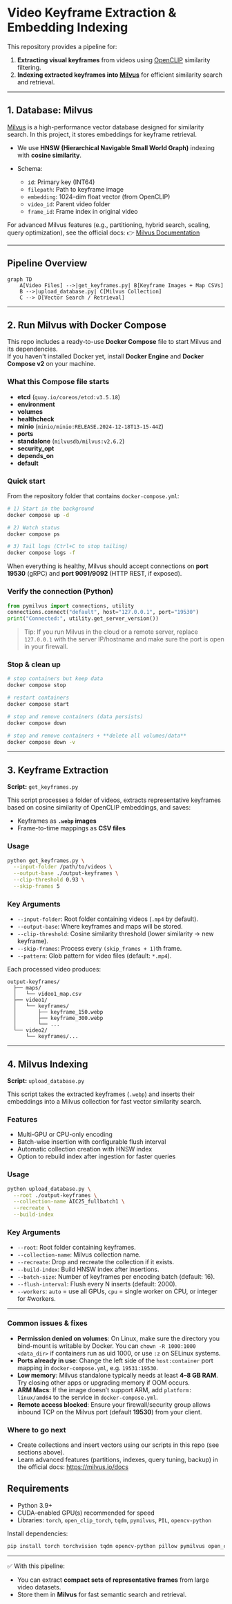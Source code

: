 # Video Keyframe Extraction & Embedding Indexing

This repository provides a pipeline for:

1. **Extracting visual keyframes** from videos using [OpenCLIP](https://github.com/mlfoundations/open_clip) similarity filtering.
2. **Indexing extracted keyframes into [Milvus](https://milvus.io/)** for efficient similarity search and retrieval.

---

## 1. Database: Milvus

[Milvus](https://milvus.io/) is a high-performance vector database designed for similarity search.
In this project, it stores embeddings for keyframe retrieval.

* We use **HNSW (Hierarchical Navigable Small World Graph)** indexing with **cosine similarity**.
* Schema:

  * `id`: Primary key (INT64)
  * `filepath`: Path to keyframe image
  * `embedding`: 1024-dim float vector (from OpenCLIP)
  * `video_id`: Parent video folder
  * `frame_id`: Frame index in original video

For advanced Milvus features (e.g., partitioning, hybrid search, scaling, query optimization), see the official docs:
👉 [Milvus Documentation](https://milvus.io/docs)

---

## Pipeline Overview

```mermaid
graph TD
    A[Video Files] -->|get_keyframes.py| B[Keyframe Images + Map CSVs]
    B -->|upload_database.py| C[Milvus Collection]
    C --> D[Vector Search / Retrieval]
```

---
## 2. Run Milvus with Docker Compose
This repo includes a ready-to-use **Docker Compose** file to start Milvus and its dependencies.  
If you haven't installed Docker yet, install **Docker Engine** and **Docker Compose v2** on your machine.

### What this Compose file starts
- **etcd** (`quay.io/coreos/etcd:v3.5.18`)
- **environment**
- **volumes**
- **healthcheck**
- **minio** (`minio/minio:RELEASE.2024-12-18T13-15-44Z`)
- **ports**
- **standalone** (`milvusdb/milvus:v2.6.2`)
- **security_opt**
- **depends_on**
- **default**
### Quick start

From the repository folder that contains `docker-compose.yml`:

```bash
# 1) Start in the background
docker compose up -d

# 2) Watch status
docker compose ps

# 3) Tail logs (Ctrl+C to stop tailing)
docker compose logs -f
```

When everything is healthy, Milvus should accept connections on **port 19530** (gRPC) and **port 9091/9092** (HTTP REST, if exposed).

### Verify the connection (Python)

```python
from pymilvus import connections, utility
connections.connect("default", host="127.0.0.1", port="19530")
print("Connected:", utility.get_server_version())
```

> Tip: If you run Milvus in the cloud or a remote server, replace `127.0.0.1` with the server IP/hostname and make sure the port is open in your firewall.

### Stop & clean up

```bash
# stop containers but keep data
docker compose stop

# restart containers
docker compose start

# stop and remove containers (data persists)
docker compose down

# stop and remove containers + **delete all volumes/data**
docker compose down -v
```
---

## 3. Keyframe Extraction

**Script:** `get_keyframes.py`

This script processes a folder of videos, extracts representative keyframes based on cosine similarity of OpenCLIP embeddings, and saves:

* Keyframes as **`.webp` images**
* Frame-to-time mappings as **CSV files**

### Usage

```bash
python get_keyframes.py \
  --input-folder /path/to/videos \
  --output-base ./output-keyframes \
  --clip-threshold 0.93 \
  --skip-frames 5
```

### Key Arguments

* `--input-folder`: Root folder containing videos (`.mp4` by default).
* `--output-base`: Where keyframes and maps will be stored.
* `--clip-threshold`: Cosine similarity threshold (lower similarity → new keyframe).
* `--skip-frames`: Process every `(skip_frames + 1)`th frame.
* `--pattern`: Glob pattern for video files (default: `*.mp4`).

Each processed video produces:

```
output-keyframes/
  ├── maps/
  │   └── video1_map.csv
  ├── video1/
  │   └── keyframes/
  │       ├── keyframe_150.webp
  │       ├── keyframe_300.webp
  │       └── ...
  └── video2/
      └── keyframes/...
```

---

## 4. Milvus Indexing

**Script:** `upload_database.py`

This script takes the extracted keyframes (`.webp`) and inserts their embeddings into a Milvus collection for fast vector similarity search.

### Features

* Multi-GPU or CPU-only encoding
* Batch-wise insertion with configurable flush interval
* Automatic collection creation with HNSW index
* Option to rebuild index after ingestion for faster queries

### Usage

```bash
python upload_database.py \
  --root ./output-keyframes \
  --collection-name AIC25_fullbatch1 \
  --recreate \
  --build-index
```

### Key Arguments

* `--root`: Root folder containing keyframes.
* `--collection-name`: Milvus collection name.
* `--recreate`: Drop and recreate the collection if it exists.
* `--build-index`: Build HNSW index after insertions.
* `--batch-size`: Number of keyframes per encoding batch (default: 16).
* `--flush-interval`: Flush every N inserts (default: 2000).
* `--workers`: `auto` = use all GPUs, `cpu` = single worker on CPU, or integer for #workers.

---

### Common issues & fixes

- **Permission denied on volumes**: On Linux, make sure the directory you bind-mount is writable by Docker. You can `chown -R 1000:1000 <data_dir>` if containers run as uid 1000, or use `:z` on SELinux systems.
- **Ports already in use**: Change the left side of the `host:container` port mapping in `docker-compose.yml`, e.g. `19531:19530`.
- **Low memory**: Milvus standalone typically needs at least **4–8 GB RAM**. Try closing other apps or upgrading memory if OOM occurs.
- **ARM Macs**: If the image doesn’t support ARM, add `platform: linux/amd64` to the service in `docker-compose.yml`.
- **Remote access blocked**: Ensure your firewall/security group allows inbound TCP on the Milvus port (default **19530**) from your client.

### Where to go next

- Create collections and insert vectors using our scripts in this repo (see sections above).
- Learn advanced features (partitions, indexes, query tuning, backup) in the official docs: https://milvus.io/docs

## Requirements

* Python 3.9+
* CUDA-enabled GPU(s) recommended for speed
* Libraries: `torch`, `open_clip_torch`, `tqdm`, `pymilvus`, `PIL`, `opencv-python`

Install dependencies:

```bash
pip install torch torchvision tqdm opencv-python pillow pymilvus open_clip_torch
```

---

✅ With this pipeline:

* You can extract **compact sets of representative frames** from large video datasets.
* Store them in **Milvus** for fast semantic search and retrieval.

